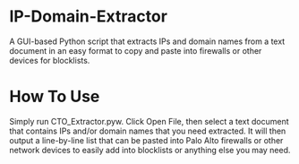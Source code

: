 # IP-Domain-Extractor
A GUI-based Python script that extracts IPs and domain names from a text document in an easy format to copy and paste into firewalls or other devices for blocklists.

# How To Use
Simply run CTO_Extractor.pyw. Click Open File, then select a text document that contains IPs and/or domain names that you need extracted. It will then output a line-by-line list that can be pasted into Palo Alto firewalls or other network devices to easily add into blocklists or anything else you may need.
